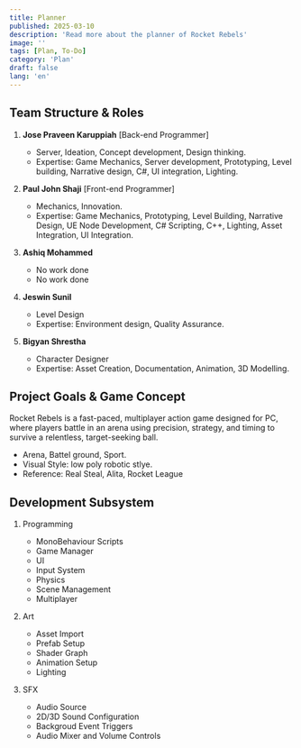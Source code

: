 ```yaml
---
title: Planner
published: 2025-03-10
description: 'Read more about the planner of Rocket Rebels'
image: ''
tags: [Plan, To-Do]
category: 'Plan'
draft: false 
lang: 'en'
---
```



## Team Structure & Roles

1. **Jose Praveen Karuppiah** [Back-end Programmer]
    - Server, Ideation, Concept development, Design thinking.
    - Expertise: Game Mechanics, Server development, Prototyping, Level building, Narrative design, C#, UI integration, Lighting.

2. **Paul John Shaji** [Front-end Programmer]
    - Mechanics, Innovation.
    - Expertise: Game Mechanics, Prototyping, Level Building, Narrative Design, UE Node Development, C# Scripting, C++, Lighting, Asset Integration, UI Integration.

3. **Ashiq Mohammed**
    - No work done
    - No work done

4. **Jeswin Sunil**
    - Level Design
    - Expertise: Environment design, Quality Assurance.

5. **Bigyan Shrestha**
    - Character Designer
    - Expertise: Asset Creation, Documentation, Animation, 3D Modelling.


## Project Goals & Game Concept
Rocket Rebels is a fast-paced, multiplayer action game designed for PC, where players battle in an arena using precision, strategy, and timing to survive a relentless, target-seeking ball.

- Arena, Battel ground, Sport.
- Visual Style: low poly robotic stlye.
- Reference: Real Steal, Alita, Rocket League

## Development Subsystem
1. Programming
    - MonoBehaviour Scripts
    - Game Manager
    - UI
    - Input System
    - Physics
    - Scene Management
    - Multiplayer

2. Art
    - Asset Import
    - Prefab Setup
    - Shader Graph
    - Animation Setup
    - Lighting

3. SFX
    - Audio Source
    - 2D/3D Sound Configuration
    - Backgroud Event Triggers
    - Audio Mixer and Volume Controls
    